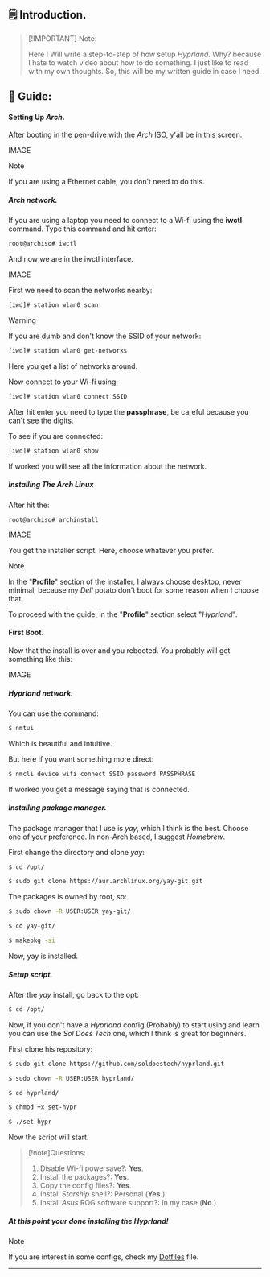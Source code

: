 ## 🗒 Introduction.

> [!IMPORTANT] Note:
>
> Here I Will write a step-to-step of how setup _Hyprland_.
> Why? because I hate to watch video about how to do something.
> I just like to read with my own thoughts.
> So, this will be my written guide in case I need.

## 📖 Guide:

#### Setting Up _Arch_.

After booting in the pen-drive with the _Arch_ ISO, y'all be in this screen.

IMAGE

> [!note]
> If you are using a Ethernet cable, you don't need to do this.

##### Arch network.

If you are using a laptop you need to connect to a Wi-fi using the **iwctl** command.
Type this command and hit enter:

```bash
root@archiso# iwctl
```

And now we are in the iwctl interface.

IMAGE

First we need to scan the networks nearby:

```bash
[iwd]# station wlan0 scan
```

> [!warning]
> If you are dumb and don't know the SSID of your network:
>
> ```bash
> [iwd]# station wlan0 get-networks
> ```
>
> Here you get a list of networks around.

Now connect to your Wi-fi using:

```bash
[iwd]# station wlan0 connect SSID
```

After hit enter you need to type the **passphrase**, be careful because you can't see the digits.

To see if you are connected:

```bash
[iwd]# station wlan0 show
```

If worked you will see all the information about the network.

##### Installing The _Arch_ Linux

After hit the:

```
root@archiso# archinstall
```

IMAGE

You get the installer script.
Here, choose whatever you prefer.

> [!NOTE]
> In the "**Profile**" section of the installer, I always choose desktop, never minimal, because my _Dell_ potato don't boot for some reason when I choose that.

To proceed with the guide, in the "**Profile**" section select "_Hyprland_".

#### First Boot.

Now that the install is over and you rebooted.
You probably will get something like this:

IMAGE

##### Hyprland network.

You can use the command:

```bash
$ nmtui
```

Which is beautiful and intuitive.

But here if you want something more direct:

```bash
$ nmcli device wifi connect SSID password PASSPHRASE
```

If worked you get a message saying that is connected.

##### Installing package manager.

The package manager that I use is _yay_, which I think is the best.
Choose one of your preference.
In non-Arch based, I suggest _Homebrew_.

First change the directory and clone _yay_:

```bash
$ cd /opt/

$ sudo git clone https://aur.archlinux.org/yay-git.git
```

The packages is owned by root, so:

```bash
$ sudo chown -R USER:USER yay-git/

$ cd yay-git/

$ makepkg -si
```

Now, yay is installed.

##### Setup script.

After the _yay_ install, go back to the opt:

```bash
$ cd /opt/
```

Now, if you don't have a _Hyprland_ config (Probably) to start using and learn you can use the _Sol Does Tech_ one, which I think is great for beginners.

First clone his repository:

```bash
$ sudo git clone https://github.com/soldoestech/hyprland.git

$ sudo chown -R USER:USER hyprland/

$ cd hyprland/

$ chmod +x set-hypr

$ ./set-hypr
```

Now the script will start.

> [!note]Questions:
>
> 1. Disable Wi-fi powersave?: **Yes**.
> 2. Install the packages?: **Yes**.
> 3. Copy the config files?: **Yes**.
> 4. Install _Starship_ shell?: Personal (**Yes**.)
> 5. Install _Asus_ ROG software support?: In my case (**No**.)

##### At this point your done installing the _Hyprland_!

> [!NOTE]
>
> If you are interest in some configs, check my [Dotfiles](/getting-started/dotfiles) file.

---
